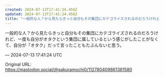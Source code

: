 ```yaml
---
created: 2024-07-13T17:41:24.456Z
updated: 2024-07-13T17:41:24.456Z
title: "一般的な人？から見たらきっと自分もその集団にカテゴライズされるのだろうけれど、一[...]"
---
```


<p>一般的な人？から見たらきっと自分もその集団にカテゴライズされるのだろうけれど、一度も自分がオタクという集団に属しているという感じがしたことがなくて、自分が「オタク」だって言ったこともたぶんないと思う。</p>

&mdash; 2024-07-13 17:41:24 UTC

Original URL: https://mastodon.social/@sakuramochi0/112780409861381580
